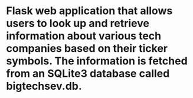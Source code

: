 # Flask web application that allows users to look up and retrieve information about various tech companies based on their ticker symbols. The information is fetched from an SQLite3 database called bigtechsev.db.
